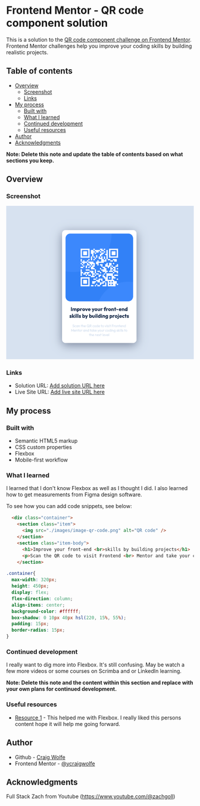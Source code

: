 # Frontend Mentor - QR code component solution

This is a solution to the [QR code component challenge on Frontend Mentor](https://www.frontendmentor.io/challenges/qr-code-component-iux_sIO_H). Frontend Mentor challenges help you improve your coding skills by building realistic projects. 

## Table of contents

- [Overview](#overview)
  - [Screenshot](#screenshot)
  - [Links](#links)
- [My process](#my-process)
  - [Built with](#built-with)
  - [What I learned](#what-i-learned)
  - [Continued development](#continued-development)
  - [Useful resources](#useful-resources)
- [Author](#author)
- [Acknowledgments](#acknowledgments)

**Note: Delete this note and update the table of contents based on what sections you keep.**

## Overview

### Screenshot

![](./images/screenshot.png)


### Links

- Solution URL: [Add solution URL here](https://your-solution-url.com)
- Live Site URL: [Add live site URL here](https://craigwolfe.github.io/QR-code-component-challenge/)

## My process

### Built with

- Semantic HTML5 markup
- CSS custom properties
- Flexbox
- Mobile-first workflow


### What I learned

I learned that I don't know Flexbox as well as I thought I did. I also learned how to get measurements from Figma design software.

To see how you can add code snippets, see below:

```html
  <div class="container">
    <section class="item">
      <img src="./images/image-qr-code.png" alt="QR code" />
    </section>
    <section class="item-body">
      <h1>Improve your front-end <br>skills by building projects</h1>
      <p>Scan the QR code to visit Frontend <br> Mentor and take your coding skills to <br> the next level</p>
    </section>
```
```css
.container{
  max-width: 320px;
  height: 450px;
  display: flex;
  flex-direction: column;
  align-items: center;
  background-color: #ffffff;
  box-shadow: 0 10px 40px hsl(220, 15%, 55%);
  padding: 15px;
  border-radius: 15px;
}
```


### Continued development

I really want to dig more into Flexbox. It's still confusing. May be watch a few more videos or some courses on Scrimba and or LinkedIn learning.

**Note: Delete this note and the content within this section and replace with your own plans for continued development.**

### Useful resources

- [Resource 1](https://www.youtube.com/watch?v=jQr-bM6-XTc&t=21271s) - This helped me with Flexbox. I really liked this persons content hope it will help me going forward.

## Author

- Github - [Craig Wolfe](https://github.com/craigwolfe)
- Frontend Mentor - [@ycraigwolfe](hhttps://www.frontendmentor.io/profile/craigwolfe)



## Acknowledgments
Full Stack Zach from Youtube (https://www.youtube.com/@zachgoll)